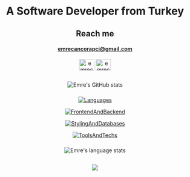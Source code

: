 <div align="center">

# A Software Developer from Turkey

## Reach me

#### [emrecancorapci@gmail.com](mailto:emrecancorapci@gmail.com)

<p>
<a href="https://linkedin.com/in/emrecancorapci" target="blank"><img align="center" src="https://raw.githubusercontent.com/rahuldkjain/github-profile-readme-generator/master/src/images/icons/Social/linked-in-alt.svg" alt="emrecancorapci" height="30" width="40" /></a>  
<a href="https://www.hackerrank.com/emrecancorapci" target="blank"><img align="center" src="https://raw.githubusercontent.com/rahuldkjain/github-profile-readme-generator/master/src/images/icons/Social/hackerrank.svg" alt="emrecancorapci" height="30" width="40" /></a> 
</p>

##

<img src="https://github-readme-stats.vercel.app/api?username=emrecancorapci&show_icons=true&theme=dark&include_all_commits=true&card_width=400" alt="Emre's GitHub stats" />

###

[![Languages](https://skillicons.dev/icons?i=ts,rust,,c,cpp,cs,md)](https://github.com/emrecancorapci)

[![FrontendAndBackend](https://skillicons.dev/icons?i=astro,react,nextjs,,dotnet,nodejs,express)](https://github.com/emrecancorapci)

[![StylingAndDatabases](https://skillicons.dev/icons?i=bootstrap,sass,styledcomponents,tailwind,,postgres,mongodb)](https://github.com/emrecancorapci)

[![ToolsAndTechs](https://skillicons.dev/icons?i=arduino,bash,graphql,vite,vitest,,nginx)](https://github.com/emrecancorapci)

###

<img src="https://github-readme-stats.vercel.app/api/top-langs?username=emrecancorapci&theme=dark&langs_count=6&layout=compact&card_width=432" alt="Emre's language stats" />

##

![](https://spotify-recently-played-readme.vercel.app/api?user=trknell&unique=true&count=10)


</div>
